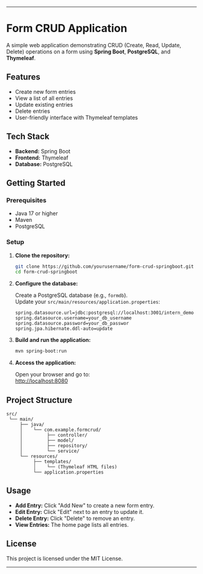 
---

# Form CRUD Application

A simple web application demonstrating CRUD (Create, Read, Update, Delete) operations on a form using **Spring Boot**, **PostgreSQL**, and **Thymeleaf**.

## Features

- Create new form entries
- View a list of all entries
- Update existing entries
- Delete entries
- User-friendly interface with Thymeleaf templates

## Tech Stack

- **Backend:** Spring Boot
- **Frontend:** Thymeleaf
- **Database:** PostgreSQL

## Getting Started

### Prerequisites

- Java 17 or higher
- Maven
- PostgreSQL

### Setup

1. **Clone the repository:**
   ```bash
   git clone https://github.com/yourusername/form-crud-springboot.git
   cd form-crud-springboot
   ```

2. **Configure the database:**

   Create a PostgreSQL database (e.g., `formdb`).  
   Update your `src/main/resources/application.properties`:
   ```properties
   spring.datasource.url=jdbc:postgresql://localhost:3001/intern_demo
   spring.datasource.username=your_db_username
   spring.datasource.password=your_db_passwor
   spring.jpa.hibernate.ddl-auto=update
   ```

3. **Build and run the application:**
   ```bash
   mvn spring-boot:run
   ```

4. **Access the application:**

   Open your browser and go to:  
   [http://localhost:8080](http://localhost:8080)

## Project Structure

```
src/
 └── main/
     ├── java/
     │    └── com.example.formcrud/
     │         ├── controller/
     │         ├── model/
     │         ├── repository/
     │         └── service/
     └── resources/
          ├── templates/
          │    └── (Thymeleaf HTML files)
          └── application.properties
```

## Usage

- **Add Entry:** Click "Add New" to create a new form entry.
- **Edit Entry:** Click "Edit" next to an entry to update it.
- **Delete Entry:** Click "Delete" to remove an entry.
- **View Entries:** The home page lists all entries.

## License

This project is licensed under the MIT License.

---


